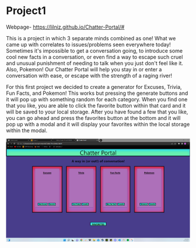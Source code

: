 # Project1

Webpage- https://lilniz.github.io/Chatter-Portal/#

This is a project in which 3 separate minds combined as one! What we came up with correlates to issues/problems
seen everywhere today! Sometimes it's impossible to get a conversation going, to introduce some cool new facts in a 
conversation, or even find a way to escape such cruel and unusual punishment of needing to talk when you just don't feel like it. 
Also, Pokemon!
Our Chatter Portal will help you stay in or enter a conversation with ease, or escape with the strength of a raging river!

For this first project we decided to create a generator for Excuses, Trivia, Fun Facts, and Pokemon!
This works but pressing the generate buttons and it will pop up with something random for each category.
When you find one that you like, you are able to click the favorite button within that card and it will be saved to your local storage.
After you have found a few that you like, you can go ahead and press the favorites button at the bottom and it will pop up with a modal
and it will display your favorites within the local storage within the modal.


![Screenshot of Generator](https://github.com/Lilniz/Chatter-Portal/blob/main/Images/project-1-screenshot.png)
